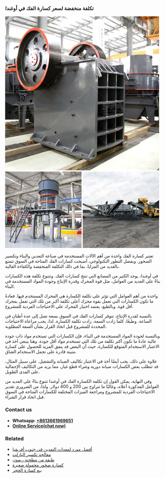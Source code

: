 <h3>تكلفة منخفضة لسعر كسارة الفك في أوغندا</h3><img src='1701850807.jpg' alt=''><p>تعتبر كسارة الفك واحدة من أهم الآلات المستخدمة في صناعة التعدين والبناء وتكسير الصخور. وبفضل التطور التكنولوجي، أصبحت كسارات الفك المتاحة في السوق تتمتع بالعديد من المزايا، بما في ذلك التكلفة المنخفضة والكفاءة العالية.</p><p>في أوغندا، يوجد الكثير من المصانع التي تنتج كسارات الفك. وتتنوع تكلفة هذه الكسارات بناءً على العديد من العوامل، مثل قوة المحرك وقدرة الإنتاج وجودة المواد المستخدمة في البناء.</p><p>واحدة من أهم العوامل التي تؤثر على تكلفة الكسارة هي المحرك المستخدم فيها. فعادةً ما تكون الكسارات التي تعمل بقوة محرك أعلى تكلفة أكبر من تلك التي تعمل بمحرك أقل قوة. وبالطبع، يعتمد اختيار المحرك على الاحتياجات الفردية للمشروع.</p><p>بالنسبة لقدرة الإنتاج، تتوفر كسارات الفك في السوق بسعة تصل إلى عدة أطنان في الساعة. وطبعًا، كلما زادت السعة، زادت تكلفة الكسارة. لذا، يجب مراعاة الاحتياجات المحددة للمشروع قبل اتخاذ القرار بشأن السعة المطلوبة.</p><p>وبالنسبة لجودة المواد المستخدمة في البناء، فإن الكسارات التي تستخدم مواد ذات جودة عالية عادةً ما تكون أكثر تكلفة من تلك التي تستخدم مواد أقل جودة. وهنا ينبغي أخذ في الاعتبار الاستخدام المتوقع للكسارة، حيث أن البعض قد ينفق المزيد للحصول على كسارة متينة قادرة على تحمل الاستخدام الشاق.</p><p>علاوة على ذلك، يجب أيضًا أخذ في الاعتبار تكاليف الصيانة والتشغيل. على سبيل المثال، قد تتطلب بعض الكسارات صيانة دورية وشراء قطع غيار، مما يزيد من التكاليف الإجمالية على المدى الطويل.</p><p>وفي النهاية، يمكن القول إن تكلفة الكسارة الفك في أوغندا تتنوع بناءً على العديد من العوامل المذكورة أعلاه، وغالبًا ما تتراوح بين 200 و 400 دولار. ولذا، من الضروري تقدير الاحتياجات الفردية للمشروع ومراجعة الميزات المختلفة للكسارات المتاحة في السوق قبل اتخاذ قرار الشراء.</p><h3>Contact us</h3><ul><li><strong>Whatsapp:&nbsp;<a href="https://wa.me/8613661969651">+8613661969651</a></strong></li><li><a href="https://swt.shibang-china.com/?git&amp;zhl&amp;تكلفة منخفضة لسعر كسارة الفك في أوغندا"><strong>Online Service(chat now)</strong></a></li></ul><h3>Related</h3><ul><li><a href='أفضل مورد لمعدات التعدين في جنوب أفريقيا.md'>أفضل مورد لمعدات التعدين في جنوب أفريقيا</a></li><li><a href='معالجة تكسير البازلت.md'>معالجة تكسير البازلت</a></li><li><a href='طبقة من مطحنة ريمون.md'>طبقة من مطحنة ريمون</a></li><li><a href='كسارة صخور محمولة صغيرة.md'>كسارة صخور محمولة صغيرة</a></li><li><a href='بيع كسارة الحجر.md'>بيع كسارة الحجر</a></li></ul>
